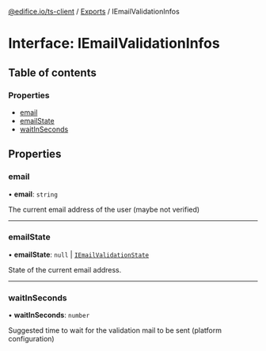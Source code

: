 [@edifice.io/ts-client](../README.md) / [Exports](../modules.md) / IEmailValidationInfos

# Interface: IEmailValidationInfos

## Table of contents

### Properties

- [email](IEmailValidationInfos.md#email)
- [emailState](IEmailValidationInfos.md#emailstate)
- [waitInSeconds](IEmailValidationInfos.md#waitinseconds)

## Properties

### email

• **email**: `string`

The current email address of the user (maybe not verified)

___

### emailState

• **emailState**: ``null`` \| [`IEmailValidationState`](IEmailValidationState.md)

State of the current email address.

___

### waitInSeconds

• **waitInSeconds**: `number`

Suggested time to wait for the validation mail to be sent (platform configuration)
